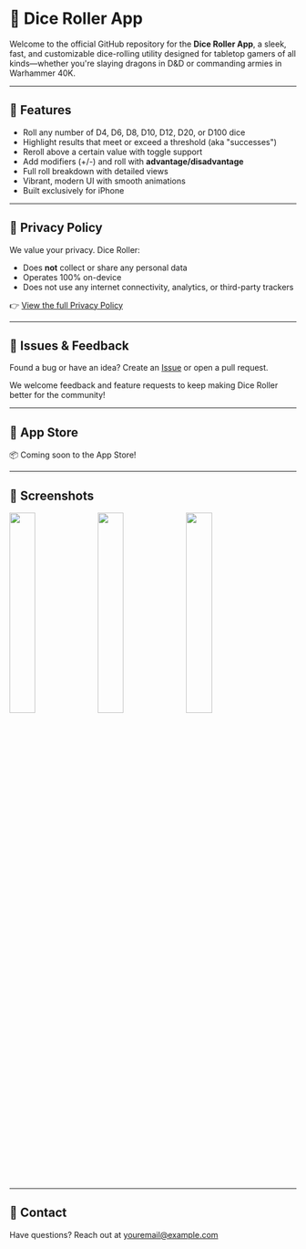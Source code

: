 # 🎲 Dice Roller App

Welcome to the official GitHub repository for the **Dice Roller App**, a sleek, fast, and customizable dice-rolling utility designed for tabletop gamers of all kinds—whether you're slaying dragons in D&D or commanding armies in Warhammer 40K.

---

## 🚀 Features

- Roll any number of D4, D6, D8, D10, D12, D20, or D100 dice  
- Highlight results that meet or exceed a threshold (aka "successes")  
- Reroll above a certain value with toggle support  
- Add modifiers (+/-) and roll with **advantage/disadvantage**  
- Full roll breakdown with detailed views  
- Vibrant, modern UI with smooth animations  
- Built exclusively for iPhone  

---

## 📜 Privacy Policy

We value your privacy. Dice Roller:

- Does **not** collect or share any personal data  
- Operates 100% on-device  
- Does not use any internet connectivity, analytics, or third-party trackers  

👉 [View the full Privacy Policy](https://yourdomain.com/privacy-policy.html)

---

## 🐛 Issues & Feedback

Found a bug or have an idea? Create an [Issue](https://github.com/yourusername/dice-roller/issues) or open a pull request.

We welcome feedback and feature requests to keep making Dice Roller better for the community!

---

## 📱 App Store

📦 Coming soon to the App Store!

---

## 📸 Screenshots

<p float="left">
  <img src="screenshots/screenshot1.jpeg" width="30%" />
  <img src="screenshots/screenshot2.jpeg" width="30%" />
  <img src="screenshots/screenshot3.jpeg" width="30%" />
</p>

---

## 💬 Contact

Have questions? Reach out at [youremail@example.com](mailto:youremail@example.com)
